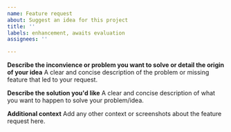 ```yaml
---
name: Feature request
about: Suggest an idea for this project
title: ''
labels: enhancement, awaits evaluation
assignees: ''

---
```


**Describe the inconvience or problem you want to solve or detail the origin of your idea**
A clear and concise description of the problem or missing feature that led to your request.

**Describe the solution you'd like**
A clear and concise description of what you want to happen to solve your problem/idea.

**Additional context**
Add any other context or screenshots about the feature request here.
